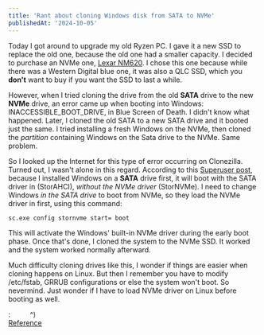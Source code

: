 ```yaml
---
title: 'Rant about cloning Windows disk from SATA to NVMe'
publishedAt: '2024-10-05'
---
```


Today I got around to upgrade my old Ryzen PC. I gave it a new SSD to replace the old one,
because the old one had a smaller capacity. I decided to purchase an NVMe one,
[Lexar NM620](https://www.lexar.com/product/lexar-nm620-m-2-2280-nvme-ssd/). I chose this one
because while there was a Western Digital blue one, it was also a QLC SSD, which you **don't**
want to buy if you want the SSD to last a while.

However, when I tried cloning the drive from the old **SATA** drive to the new **NVMe** drive, 
an error came up when booting into Windows: INACCESSIBLE_BOOT_DRIVE, in Blue Screen of Death.
I didn't know what happened. Later, I cloned the old SATA to a new SATA drive and it booted just the same.
I tried installing a fresh Windows on the NVMe, then cloned the *partition* containing Windows on the 
Sata drive to the NVMe. Same problem.

So I looked up the Internet for this type of error occurring on Clonezilla. Turned out, I wasn't alone
in this regard. According to this [Superuser post](https://superuser.com/questions/1640562/inaccessible-boot-device-after-m-2-ssd-upgrade), because I installed Windows on a **SATA** drive first,
it will boot with the SATA driver in (StorAHCI), *without the NVMe driver* (StorNVMe). I need to change
Windows *in the SATA drive* to boot from NVMe, so they load the NVMe driver in first, using this command:
```
sc.exe config stornvme start= boot
```
This will activate the Windows' built-in NVMe driver during the early boot phase. Once that's done, I cloned
the system to the NVMe SSD. It worked and the system worked normally afterward.

Much difficulty cloning drives like this, I wonder if things are easier when cloning happens on Linux.
But then I remember you have to modify /etc/fstab, GRRUB configurations or else the system won't boot.
So nevermind. Just wonder if I have to load NVMe driver on Linux before booting as well.

:&nbsp;&nbsp;&nbsp;&nbsp;&nbsp;&nbsp;&nbsp;&nbsp;&nbsp;&nbsp;^)  
[Reference](https://youtu.be/HU1QUSrgp4E?si=LaVtDMPm36k67m5h&t=192)